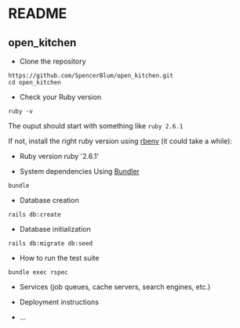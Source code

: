 # README
## open_kitchen

* Clone the repository

```shell
https://github.com/SpencerBlum/open_kitchen.git
cd open_kitchen
```

* Check your Ruby version

```shell
ruby -v
```

The ouput should start with something like `ruby 2.6.1`

If not, install the right ruby version using [rbenv](https://github.com/rbenv/rbenv) (it could take a while):

* Ruby version
  ruby '2.6.1'

* System dependencies
  Using [Bundler](https://github.com/bundler/bundler)
```shell
bundle
```
* Database creation
```shell
rails db:create
```
* Database initialization
```shell
rails db:migrate db:seed
```
* How to run the test suite
```shell
bundle exec rspec
```
* Services (job queues, cache servers, search engines, etc.)

* Deployment instructions

* ...